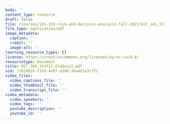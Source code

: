 ```yaml
---
body: ''
content_type: resource
draft: false
file: /courses/ids-333-risk-and-decision-analysis-fall-2021/mit_ids_333f21_oldquiz1.pdf
file_type: application/pdf
image_metadata:
  caption: ''
  credit: ''
  image-alt: ''
learning_resource_types: []
license: https://creativecommons.org/licenses/by-nc-sa/4.0/
resourcetype: Document
title: MIT_IDS_333f21_OldQuiz1.pdf
uid: 1783901b-f35d-4e07-a39b-3be4d1a3c7f1
video_files:
  video_captions_file: ''
  video_thumbnail_file: ''
  video_transcript_file: ''
video_metadata:
  video_speakers: ''
  video_tags: ''
  youtube_description: ''
  youtube_id: ''
---
```

